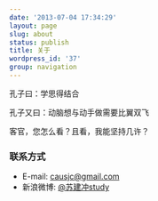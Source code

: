 ```yaml
---
date: '2013-07-04 17:34:29'
layout: page
slug: about
status: publish
title: 关于
wordpress_id: '37'
group: navigation
---
```


孔子曰：学思得结合

孔子又曰：动脑想与动手做需要比翼双飞

客官，您怎么看？且看，我能坚持几许？


### 联系方式

* E-mail: causjc@gmail.com
* 新浪微博: [@苏建冲study](http://weibo.com/710030221)




